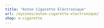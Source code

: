 ```yaml
---
title: "Aston Cigarette Eléctronique"
url: /eysines/aston-cigarette-electronique/
shop: e-cigarette
---
```

